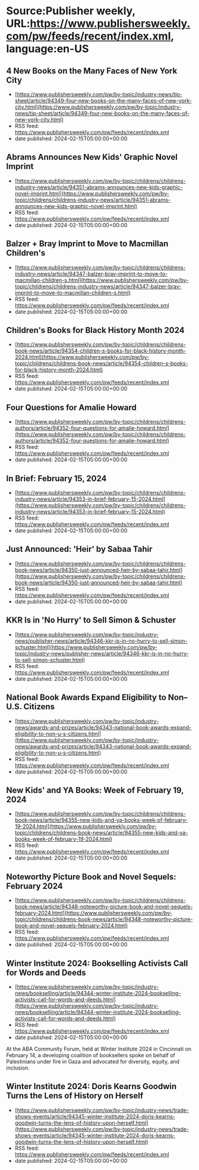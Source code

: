 # Source:Publisher weekly, URL:https://www.publishersweekly.com/pw/feeds/recent/index.xml, language:en-US

## 4 New Books on the Many Faces of New York City
 - [https://www.publishersweekly.com/pw/by-topic/industry-news/tip-sheet/article/94349-four-new-books-on-the-many-faces-of-new-york-city.html](https://www.publishersweekly.com/pw/by-topic/industry-news/tip-sheet/article/94349-four-new-books-on-the-many-faces-of-new-york-city.html)
 - RSS feed: https://www.publishersweekly.com/pw/feeds/recent/index.xml
 - date published: 2024-02-15T05:00:00+00:00



## Abrams Announces New Kids' Graphic Novel Imprint
 - [https://www.publishersweekly.com/pw/by-topic/childrens/childrens-industry-news/article/94351-abrams-announces-new-kids-graphic-novel-imprint.html](https://www.publishersweekly.com/pw/by-topic/childrens/childrens-industry-news/article/94351-abrams-announces-new-kids-graphic-novel-imprint.html)
 - RSS feed: https://www.publishersweekly.com/pw/feeds/recent/index.xml
 - date published: 2024-02-15T05:00:00+00:00



## Balzer + Bray Imprint to Move to Macmillan Children's
 - [https://www.publishersweekly.com/pw/by-topic/childrens/childrens-industry-news/article/94347-balzer-bray-imprint-to-move-to-macmillan-children-s.html](https://www.publishersweekly.com/pw/by-topic/childrens/childrens-industry-news/article/94347-balzer-bray-imprint-to-move-to-macmillan-children-s.html)
 - RSS feed: https://www.publishersweekly.com/pw/feeds/recent/index.xml
 - date published: 2024-02-15T05:00:00+00:00



## Children's Books for Black History Month 2024
 - [https://www.publishersweekly.com/pw/by-topic/childrens/childrens-book-news/article/94354-children-s-books-for-black-history-month-2024.html](https://www.publishersweekly.com/pw/by-topic/childrens/childrens-book-news/article/94354-children-s-books-for-black-history-month-2024.html)
 - RSS feed: https://www.publishersweekly.com/pw/feeds/recent/index.xml
 - date published: 2024-02-15T05:00:00+00:00



## Four Questions for Amalie Howard
 - [https://www.publishersweekly.com/pw/by-topic/childrens/childrens-authors/article/94352-four-questions-for-amalie-howard.html](https://www.publishersweekly.com/pw/by-topic/childrens/childrens-authors/article/94352-four-questions-for-amalie-howard.html)
 - RSS feed: https://www.publishersweekly.com/pw/feeds/recent/index.xml
 - date published: 2024-02-15T05:00:00+00:00



## In Brief: February 15, 2024
 - [https://www.publishersweekly.com/pw/by-topic/childrens/childrens-industry-news/article/94353-in-brief-february-15-2024.html](https://www.publishersweekly.com/pw/by-topic/childrens/childrens-industry-news/article/94353-in-brief-february-15-2024.html)
 - RSS feed: https://www.publishersweekly.com/pw/feeds/recent/index.xml
 - date published: 2024-02-15T05:00:00+00:00



## Just Announced: 'Heir' by Sabaa Tahir
 - [https://www.publishersweekly.com/pw/by-topic/childrens/childrens-book-news/article/94350-just-announced-heir-by-sabaa-tahir.html](https://www.publishersweekly.com/pw/by-topic/childrens/childrens-book-news/article/94350-just-announced-heir-by-sabaa-tahir.html)
 - RSS feed: https://www.publishersweekly.com/pw/feeds/recent/index.xml
 - date published: 2024-02-15T05:00:00+00:00



## KKR Is in 'No Hurry' to Sell Simon & Schuster
 - [https://www.publishersweekly.com/pw/by-topic/industry-news/publisher-news/article/94346-kkr-is-in-no-hurry-to-sell-simon-schuster.html](https://www.publishersweekly.com/pw/by-topic/industry-news/publisher-news/article/94346-kkr-is-in-no-hurry-to-sell-simon-schuster.html)
 - RSS feed: https://www.publishersweekly.com/pw/feeds/recent/index.xml
 - date published: 2024-02-15T05:00:00+00:00



## National Book Awards Expand Eligibility to Non–U.S. Citizens
 - [https://www.publishersweekly.com/pw/by-topic/industry-news/awards-and-prizes/article/94343-national-book-awards-expand-eligibility-to-non-u-s-citizens.html](https://www.publishersweekly.com/pw/by-topic/industry-news/awards-and-prizes/article/94343-national-book-awards-expand-eligibility-to-non-u-s-citizens.html)
 - RSS feed: https://www.publishersweekly.com/pw/feeds/recent/index.xml
 - date published: 2024-02-15T05:00:00+00:00



## New Kids' and YA Books: Week of February 19, 2024
 - [https://www.publishersweekly.com/pw/by-topic/childrens/childrens-book-news/article/94355-new-kids-and-ya-books-week-of-february-19-2024.html](https://www.publishersweekly.com/pw/by-topic/childrens/childrens-book-news/article/94355-new-kids-and-ya-books-week-of-february-19-2024.html)
 - RSS feed: https://www.publishersweekly.com/pw/feeds/recent/index.xml
 - date published: 2024-02-15T05:00:00+00:00



## Noteworthy Picture Book and Novel Sequels: February 2024
 - [https://www.publishersweekly.com/pw/by-topic/childrens/childrens-book-news/article/94348-noteworthy-picture-book-and-novel-sequels-february-2024.html](https://www.publishersweekly.com/pw/by-topic/childrens/childrens-book-news/article/94348-noteworthy-picture-book-and-novel-sequels-february-2024.html)
 - RSS feed: https://www.publishersweekly.com/pw/feeds/recent/index.xml
 - date published: 2024-02-15T05:00:00+00:00



## Winter Institute 2024: Bookselling Activists Call for Words and Deeds
 - [https://www.publishersweekly.com/pw/by-topic/industry-news/bookselling/article/94344-winter-institute-2024-bookselling-activists-call-for-words-and-deeds.html](https://www.publishersweekly.com/pw/by-topic/industry-news/bookselling/article/94344-winter-institute-2024-bookselling-activists-call-for-words-and-deeds.html)
 - RSS feed: https://www.publishersweekly.com/pw/feeds/recent/index.xml
 - date published: 2024-02-15T05:00:00+00:00

At the ABA Community Forum,  held at Winter Institute 2024 in Cincinnati on February 14, a developing coalition of booksellers spoke on behalf of Palestinians under fire in Gaza and advocated for diversity, equity, and inclusion.

## Winter Institute 2024: Doris Kearns Goodwin Turns the Lens of History on Herself
 - [https://www.publishersweekly.com/pw/by-topic/industry-news/trade-shows-events/article/94345-winter-institute-2024-doris-kearns-goodwin-turns-the-lens-of-history-upon-herself.html](https://www.publishersweekly.com/pw/by-topic/industry-news/trade-shows-events/article/94345-winter-institute-2024-doris-kearns-goodwin-turns-the-lens-of-history-upon-herself.html)
 - RSS feed: https://www.publishersweekly.com/pw/feeds/recent/index.xml
 - date published: 2024-02-15T05:00:00+00:00




